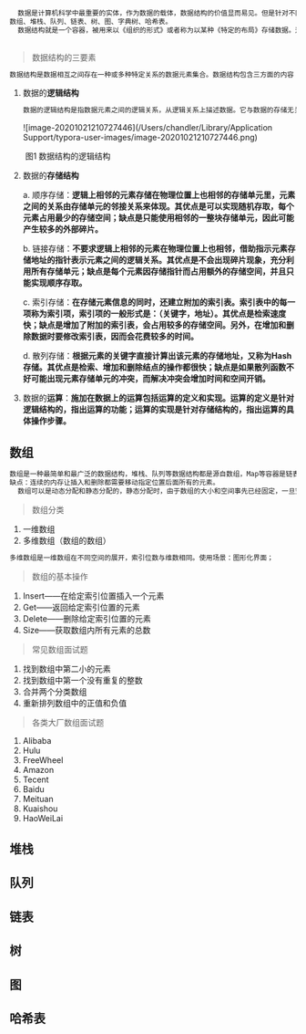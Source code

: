 ```java
  数据是计算机科学中最重要的实体，作为数据的载体，数据结构的价值显而易见。但是针对不同场景，数据的特点也是多样的，例如，订单，工资，股票价格，购物清单等，针对不同的数据 + 同一数据不同场景，我们需要不同的数据结构来满足我们的需求。目前，有一些我们常用的数据结构：
数组、堆栈、队列、链表、树、图、字典树、哈希表。
  数据结构就是一个容器，被用来以《组织的形式》或者称为以某种《特定的布局》存储数据。这种组织的形式或者特定的布局，是针对某些特定的场景，特定的的数据结构在某些操作上非常高效，而在另一些操作上则不那么高效。学习数据结构的目的是在理解数据结构的基础之上，在遇到问题的时候，能够选择最优解。
  
```

> 数据结构的三要素

```java
数据结构是数据相互之间存在一种或多种特定关系的数据元素集合。数据结构包含三方面的内容：逻辑结构、存储结构、数据的运算。其中数据的逻辑结构和存储结构是密不可分的两个方面，算法的设计取决于所选定的逻辑结构，算法的实现依赖于所采用的存储结构。
```

1. 数据的**逻辑结构**

   ```java
   数据的逻辑结构是指数据元素之间的逻辑关系，从逻辑关系上描述数据。它与数据的存储无关，是独立于计算机的。数据的逻辑结构分为线性结构和非线性结构。
   ```

   ![image-20201021210727446](/Users/chandler/Library/Application Support/typora-user-images/image-20201021210727446.png)

   ​																			图1 数据结构的逻辑结构

2. 数据的**存储结构**

   a. 顺序存储：**逻辑上相邻的元素存储在物理位置上也相邻的存储单元里，元素之间的关系由存储单元的邻接关系来体现。其优点是可以实现随机存取，每个元素占用最少的存储空间；缺点是只能使用相邻的一整块存储单元，因此可能产生较多的外部碎片。**

   b. 链接存储：**不要求逻辑上相邻的元素在物理位置上也相邻，借助指示元素存储地址的指针表示元素之间的逻辑关系。其优点是不会出现碎片现象，充分利用所有存储单元；缺点是每个元素因存储指针而占用额外的存储空间，并且只能实现顺序存取。**

   c. 索引存储：**在存储元素信息的同时，还建立附加的索引表。索引表中的每一项称为索引项，索引项的一般形式是：（关键字，地址）。其优点是检索速度快；缺点是增加了附加的索引表，会占用较多的存储空间。另外，在增加和删除数据时要修改索引表，因而会花费较多的时间。**

   d. 散列存储：**根据元素的关键字直接计算出该元素的存储地址，又称为Hash存储。其优点是检索、增加和删除结点的操作都很快；缺点是如果散列函数不好可能出现元素存储单元的冲突，而解决冲突会增加时间和空间开销。**

3. 数据的**运算**：**施加在数据上的运算包括运算的定义和实现。运算的定义是针对逻辑结构的，指出运算的功能；运算的实现是针对存储结构的，指出运算的具体操作步骤。**

## 数组

```java
数组是一种最简单和最广泛的数据结构，堆栈、队列等数据结构都是源自数组，Map等容器是链表与数组的组合。为了标定数据，每个数组元素：数据都会被分配一个正的数值作为“索引”，这个索引是标定了数据在数组这种数据结构中的具体位置，方便对数据进行直接的增删改查。不过，从物理存储上来说，数组是用一段连续的内存存储的，那么意味着只要数组中每个元素的占用空间相同，那么就可以从第一个元素的地址推断出其他任意元素的地址：address_i = address_0 + i * element_size ，所以我们说根据下标来访问数组的时间复杂度为 O(1) 。
缺点：连续的内存让插入和删除都需要移动指定位置后面所有的元素。
  数组可以是动态分配和静态分配的，静态分配时，由于数组的大小和空间事先已经固定，一旦空间占满，再加入新的数据将产生溢出，导致程序崩溃。动态分配时在程序执行过程中通过动态存储分配语句，一旦数据空间占满，可以另外开辟一块更大的存储空间，用以替换原来的存储空间，从而达到扩充存储数组空间的目的，而不需要一次性地划分所有所需空间给线性条。
```

> 数组分类

1. 一维数组
2. 多维数组（数组的数组）

```java
多维数组是一维数组在不同空间的展开，索引位数与维数相同。使用场景：图形化界面；
```

> 数组的基本操作

1. Insert——在给定索引位置插入一个元素
2. Get——返回给定索引位置的元素
3. Delete——删除给定索引位置的元素
4. Size——获取数组内所有元素的总数

> 常见数组面试题

1. 找到数组中第二小的元素
2. 找到数组中第一个没有重复的整数
3. 合并两个分类数组
4. 重新排列数组中的正值和负值

> 各类大厂数组面试题

1. Alibaba
2. Hulu
3. FreeWheel
4. Amazon
5. Tecent
6. Baidu
7. Meituan
8. Kuaishou
9. HaoWeiLai



## 堆栈



## 队列



## 链表



## 树



## 图



## 哈希表





